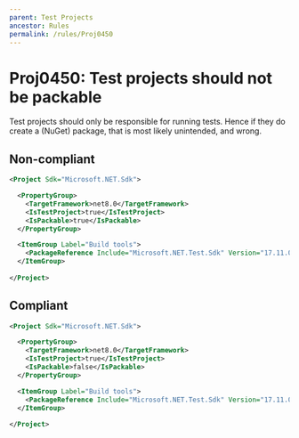 ```yaml
---
parent: Test Projects
ancestor: Rules
permalink: /rules/Proj0450
---
```


# Proj0450: Test projects should not be packable
Test projects should only be responsible for running tests. Hence if they do
create a (NuGet) package, that is most likely unintended, and wrong.

## Non-compliant
``` xml
<Project Sdk="Microsoft.NET.Sdk">

  <PropertyGroup>
    <TargetFramework>net8.0</TargetFramework>
    <IsTestProject>true</IsTestProject>
    <IsPackable>true</IsPackable>
  </PropertyGroup>

  <ItemGroup Label="Build tools">
    <PackageReference Include="Microsoft.NET.Test.Sdk" Version="17.11.0" PrivateAssets="all" />
  </ItemGroup>
  
</Project>
```

## Compliant
``` xml
<Project Sdk="Microsoft.NET.Sdk">

  <PropertyGroup>
    <TargetFramework>net8.0</TargetFramework>
    <IsTestProject>true</IsTestProject>
    <IsPackable>false</IsPackable>
  </PropertyGroup>

  <ItemGroup Label="Build tools">
    <PackageReference Include="Microsoft.NET.Test.Sdk" Version="17.11.0" PrivateAssets="all" />
  </ItemGroup>
  
</Project>
```
